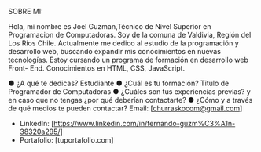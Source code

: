 SOBRE MI:

Hola, mi nombre es Joel Guzman,Técnico de Nivel Superior en Programacion de Computadoras. Soy de la comuna de Valdivia, Región del Los Rios Chile. Actualmente me dedico al estudio de la programación y desarrollo web, buscando expandir mis conocimientos en nuevas tecnologías. Estoy cursando un programa de formación en desarrollo web Front- End. Conocimientos en HTML, CSS, JavaScript.

● ¿A qué te dedicas?
   Estudiante
● ¿Cuál es tu formación? Titulo de Programador de Computadoras
● ¿Cuáles son tus experiencias previas? y en caso que no tengas ¿por qué 
deberían contactarte? 
● ¿Cómo y a través de qué medios te pueden contactar? 
Email: [churraskocom@gmail.com]
- LinkedIn: [https://www.linkedin.com/in/fernando-guzm%C3%A1n-38320a295/]
- Portafolio: [tuportafolio.com]
